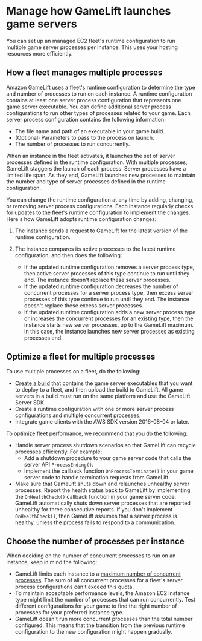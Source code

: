 # Manage how GameLift launches game servers<a name="fleets-multiprocess"></a>

You can set up an managed EC2 fleet's runtime configuration to run multiple game server processes per instance\. This uses your hosting resources more efficiently\.

## How a fleet manages multiple processes<a name="fleets-multiprocess-howitworks"></a>

Amazon GameLift uses a fleet's runtime configuration to determine the type and number of processes to run on each instance\. A runtime configuration contains at least one server process configuration that represents one game server executable\. You can define additional server process configurations to run other types of processes related to your game\. Each server process configuration contains the following information:
+ The file name and path of an executable in your game build\.
+ \(Optional\) Parameters to pass to the process on launch\.
+ The number of processes to run concurrently\.

When an instance in the fleet activates, it launches the set of server processes defined in the runtime configuration\. With multiple processes, GameLift staggers the launch of each process\. Server processes have a limited life span\. As they end, GameLift launches new processes to maintain the number and type of server processes defined in the runtime configuration\.

You can change the runtime configuration at any time by adding, changing, or removing server process configurations\. Each instance regularly checks for updates to the fleet's runtime configuration to implement the changes\. Here's how GameLift adopts runtime configuration changes:

1. The instance sends a request to GameLift for the latest version of the runtime configuration\.

1. The instance compares its active processes to the latest runtime configuration, and then does the following:
   + If the updated runtime configuration removes a server process type, then active server processes of this type continue to run until they end\. The instance doesn't replace these server processes\.
   + If the updated runtime configuration decreases the number of concurrent processes for a server process type, then excess server processes of this type continue to run until they end\. The instance doesn't replace these excess server processes\.
   + If the updated runtime configuration adds a new server process type or increases the concurrent processes for an existing type, then the instance starts new server processes, up to the GameLift maximum\. In this case, the instance launches new server processes as existing processes end\.

## Optimize a fleet for multiple processes<a name="fleets-multiprocess-changes"></a>

To use multiple processes on a fleet, do the following:
+ [Create a build](gamelift-build-intro.md) that contains the game server executables that you want to deploy to a fleet, and then upload the build to GameLift\. All game servers in a build must run on the same platform and use the GameLift Server SDK\.
+ Create a runtime configuration with one or more server process configurations and multiple concurrent processes\.
+ Integrate game clients with the AWS SDK version 2016\-08\-04 or later\.

To optimize fleet performance, we recommend that you do the following:
+ Handle server process shutdown scenarios so that GameLift can recycle processes efficiently\. For example:
  + Add a shutdown procedure to your game server code that calls the server API `ProcessEnding()`\.
  + Implement the callback function `OnProcessTerminate()` in your game server code to handle termination requests from GameLift\.
+ Make sure that GameLift shuts down and relaunches unhealthy server processes\. Report the health status back to GameLift by implementing the `OnHealthCheck()` callback function in your game server code\. GameLift automatically shuts down server processes that are reported unhealthy for three consecutive reports\. If you don't implement `OnHealthCheck()`, then GameLift assumes that a server process is healthy, unless the process fails to respond to a communication\.

## Choose the number of processes per instance<a name="fleets-multiprocess-number"></a>

When deciding on the number of concurrent processes to run on an instance, keep in mind the following:
+ GameLift limits each instance to a [maximum number of concurrent processes](https://docs.aws.amazon.com/general/latest/gr/gamelift.html#limits_gamelift)\. The sum of all concurrent processes for a fleet's server process configurations can't exceed this quota\.
+ To maintain acceptable performance levels, the Amazon EC2 instance type might limit the number of processes that can run concurrently\. Test different configurations for your game to find the right number of processes for your preferred instance type\.
+ GameLift doesn't run more concurrent processes than the total number configured\. This means that the transition from the previous runtime configuration to the new configuration might happen gradually\.